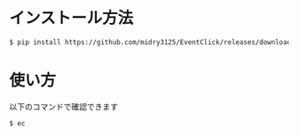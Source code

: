 # インストール方法
```bash
$ pip install https://github.com/midry3125/EventClick/releases/download/1.0.0/eventclick-1.0.0-py3-none-any.whl
```

# 使い方
以下のコマンドで確認できます
```bash
$ ec
```
